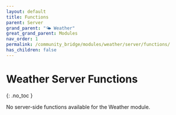 ```yaml
---
layout: default
title: Functions
parent: Server
grand_parent: "🌤️ Weather"
great_grand_parent: Modules
nav_order: 1
permalink: /community_bridge/modules/weather/server/functions/
has_children: false
---
```


# Weather Server Functions
{: .no_toc }

No server-side functions available for the Weather module.
